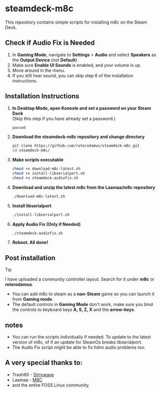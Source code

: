# steamdeck-m8c

This repository contains simple scripts for installing m8c on the Steam Deck.

## Check if Audio Fix is Needed

1. In **Gaming Mode**, navigate to **Settings** > **Audio** and select **Speakers** as the **Output Device** (not **Default**)
2. Make sure **Enable UI Sounds** is enabled, and your volume is up.
3. Move around in the menu.
4. If you still hear sound, you can skip step 6 of the installation instructions.

## Installation Instructions

1. **In Desktop Mode, open Konsole and set a password on your Steam Deck**  
   (Skip this step if you have already set a password.)
   ```bash
   passwd
   ```

2. **Download the steamdeck-m8c repository and change directory**  
   ```bash
   git clone https://github.com/roterodamus/steamdeck-m8c.git
   cd steamdeck-m8c/
   ```

3. **Make scripts executable**  
   ```bash
   chmod +x download-m8c-latest.sh
   chmod +x install-libserialport.sh
   chmod +x steamdeck-audiofix.sh
   ```

4. **Download and unzip the latest m8c from the Laamaa/m8c repository**  
   ```bash
   ./download-m8c-latest.sh
   ```

5. **Install libserialport**  
   ```bash
   ./install-libserialport.sh
   ```

6. **Apply Audio Fix (Only if Needed)**  
   ```bash
   ./steamdeck-audiofix.sh
   ```
7. **Reboot. All done!**

## **Post installation**
> [!TIP]
> I have uploaded a community controller layout. Search for it under **m8c** or **roterodamus**.
- You can add m8c to steam as a **non-Steam** game so you can launch it from **Gaming mode**.
- The default controls in **Gaming Mode** don't work, make sure you bind the controls to keyboard keys **A, S, Z, X** and the **arrow-keys**.


## notes
- You can run the scripts individually if needed. To update to the latest version of m8c, of if an update for SteamOs breaks libserialport.
- The Audio Fix script might be able to fix hdmi audio problems too.
  
## A very special thanks to:

- Trash80 - [Dirtywave](https://dirtywave.com/)
- Laamaa - [M8C](https://github.com/laamaa/m8c)
- and the entire FOSS Linux community.

   

